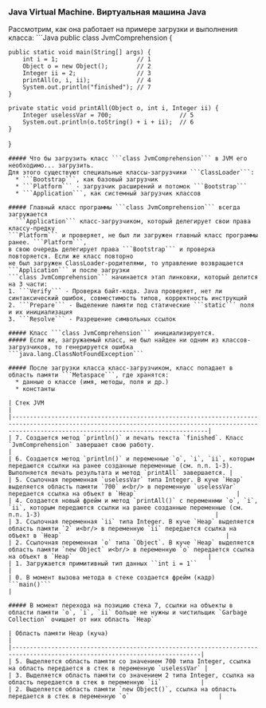 <h3>Java Virtual Machine. Виртуальная машина Java</h3>
<h7>Рассмотрим, как она работает на примере загрузки и выполнения класса:</h7>
```Java
public class JvmComprehension {

    public static void main(String[] args) {
        int i = 1;                      // 1
        Object o = new Object();        // 2
        Integer ii = 2;                 // 3
        printAll(o, i, ii);             // 4
        System.out.println("finished"); // 7
    }

    private static void printAll(Object o, int i, Integer ii) {
        Integer uselessVar = 700;                   // 5
        System.out.println(o.toString() + i + ii);  // 6
    }
}
```
##### Что бы загрузить класс ```class JvmComprehension``` в JVM его необходимо... загрузить. 
Для этого существуют специальные классы-загрузчики ```ClassLoader```:
  * ```Bootstrap```, как базовый загрузчик
  * ```Platform``` - загрузчик расширений и потомок ```Bootstrap```
  * ```Application```, как системный загрузчик классов

##### Главный класс программы ```class JvmComprehension``` всегда загружается 
  ```Application``` класс-загрузчиком, который делегирует свои права классу-предку
```Platform``` и проверяет, не был ли загружен главный класс программы ранее. ```Platform```,
в свою очередь делегирует права ```Bootstrap``` и проверка повторяется. Если же класс повторно
не был загружен ClassLoader-родителями, то управление возвращается ```Application``` и после загрузки
```class JvmComprehension``` начинается этап линковки, который делится на 3 части:
1. ```Verify``` - Проверка байт-кода. Java проверяет, нет ли синтаксический ошибок, совместимость типов, корректность инструкций
2. ```Prepare``` - Выделение памяти под статические ```static``` поля и их инициализация
3. ```Resolve``` - Разрешение символьных ссылок

##### Класс ```class JvmComprehension``` инициализируется.
##### Если же, загружаемый класс, не был найден ни одним из классов-загрузчиков, то генерируется ошибка
```java.lang.ClassNotFoundException```

##### После загрузки класса класс-загрузчиком, класс попадает в область памяти ```Metaspace```, где хранятся:
  * данные о классе (имя, методы, поля и др.)
  * константы

| Стек JVM                                                                                                                                                                                          |
|---------------------------------------------------------------------------------------------------------------------------------------------------------------------------------------------------|
| 7. Создается метод `println()` и печать текста `finished`. Класс `JvmComprehension` завершает свою работу.                                                                                        |
| 6. Создается метод `println()` и переменные `o`, `i`, `ii`, которым передаются ссылки на ранее созданные переменные (см. п.п. 1-3). Выполняется печать результата и метод `printAll` завершается. |
| 5. Ссылочная переменная `uselessVar` типа Integer. В куче `Heap` выделяется область памяти `700` и<br/> в переменную `uselessVar` передается ссылка на объект в `Heap`                            |
| 4. Создается новый фрейм и метод `printAll()` с переменнми `o`, `i`, `ii`, которым передаются ссылки на ранее созданные переменные (см. п.п. 1-3)                                                 |
| 3. Ссылочная переменная `ii` типа Integer. В куче `Heap` выделяется область памяти `2` и<br/> в переменную `ii` передается ссылка на объект в `Heap`                                              |
| 2. Ссылочная переменная `o` типа `Object`. В куче `Heap` выделяется область памяти `new Object` и<br/> в переменную `o` передается ссылка на объект в `Heap`                                      |
| 1. Загружается примитивный тип данных ``int i = 1``                                                                                                                                               |
| 0. В момент вызова метода в стеке создается фрейм (кадр) ```main()```                                                                                                                             |

##### В момент перехода на позицию стека 7, ссылки на объекты в области памяти `o`, `i`, `ii` больше не нужны и чистильщик `Garbage Collection` очищает от них область `Heap`

| Область памяти Heap (куча)                                                                                                |
|---------------------------------------------------------------------------------------------------------------------------|
| 5. Выделяется область памяти со значением 700 типа Integer, ссылка на область передается в стек в переменную `uselessVar` |
| 3. Выделяется область памяти со значением 2 типа Integer, ссылка на область передается в стек в переменную `ii`           |
| 2. Выделяется область памяти `new Object()`, ссылка на область передается в стек в переменную `o`                         |